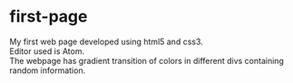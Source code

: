 # first-page
My first web page developed using html5 and css3.<br />
Editor used is Atom.<br />
The webpage has gradient transition of colors in different divs containing random information.
